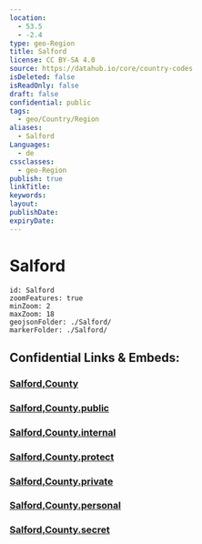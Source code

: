 ```yaml
---
location:
  - 53.5
  - -2.4
type: geo-Region
title: Salford
license: CC BY-SA 4.0
source: https://datahub.io/core/country-codes
isDeleted: false
isReadOnly: false
draft: false
confidential: public
tags:
  - geo/Country/Region
aliases:
  - Salford
Languages:
  - de
cssclasses:
  - geo-Region
publish: true
linkTitle:
keywords:
layout:
publishDate:
expiryDate:
---
```


# Salford

```leaflet
id: Salford
zoomFeatures: true 
minZoom: 2 
maxZoom: 18
geojsonFolder: ./Salford/
markerFolder: ./Salford/
```


## Confidential Links & Embeds: 

### [Salford,County](/_Standards/Earth/Continent/Europe/Europe~North/UK/England/Regions~England/North_West_England/Manchester,County/Salford,County.md) 

### [Salford,County.public](/_public/Earth/Continent/Europe/Europe~North/UK/England/Regions~England/North_West_England/Manchester,County/Salford,County.public.md) 

### [Salford,County.internal](/_internal/Earth/Continent/Europe/Europe~North/UK/England/Regions~England/North_West_England/Manchester,County/Salford,County.internal.md) 

### [Salford,County.protect](/_protect/Earth/Continent/Europe/Europe~North/UK/England/Regions~England/North_West_England/Manchester,County/Salford,County.protect.md) 

### [Salford,County.private](/_private/Earth/Continent/Europe/Europe~North/UK/England/Regions~England/North_West_England/Manchester,County/Salford,County.private.md) 

### [Salford,County.personal](/_personal/Earth/Continent/Europe/Europe~North/UK/England/Regions~England/North_West_England/Manchester,County/Salford,County.personal.md) 

### [Salford,County.secret](/_secret/Earth/Continent/Europe/Europe~North/UK/England/Regions~England/North_West_England/Manchester,County/Salford,County.secret.md)

